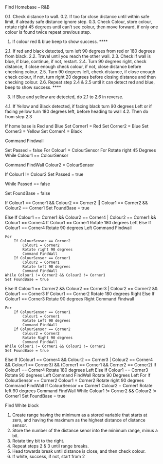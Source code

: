 Find Homebase – R&B

0.1. Check distance to wall. 
0.2. If too far close distance until within safe limit, if already safe distance ignore step.
0.3. Check Colour, store colour, rotate right 45 degrees until can’t see colour, then move forward, if only one colour is found twice repeat previous step.
1. If colour red & blue beep to show success. ****

2.1. If red and black detected, turn left 90 degrees from red or 180 degrees from black.
2.2. Travel until you reach the other wall.
2.3. Check if wall is blue, if blue, continue, if not, restart.
2.4. Turn 90 degrees right, check distance, if close enough check colour, if not, close distance before checking colour.
2.5. Turn 90 degrees left, check distance, if close enough check colour, if not, turn right 20 degrees before closing distance and then checking colour.
2.6. Repeat step 2.4 & 2.5 until it can detect red and blue, beep to show success. ****

3. If Blue and yellow are detected, do 2.1 to 2.6 in reverse.

4.1. If Yellow and Black detected, if facing black turn 90 degrees Left or if facing yellow turn 180 degrees left, before heading to wall
4.2. Then do from step 2.3

If home base is Red and Blue
	Set Corner1 = Red
	Set Corner2 = Blue
	Set Corner3 = Yellow
	Set Corner4 = Black

Command Findwall

Set Passed = false
For
Colour1 = ColourSensor 
For
		Rotate right 45 Degrees
While Colour1 == ColourSensor

Command FindWall
Colour2 = ColourSensor

If Colour1 != Colour2
	Set Passed = true

While Passed == false

Set FoundBase = false

If Colour1 == Corner1 && Colour2 == Corner2 || Colour1 == Corner2 && Colour2 == Corner1
	Set FoundBase = true


Else If Colour1 == Corner1 && Colour2 == Corner4 | Colour2 == Corner1 && Colour1 == Corner4
	If Colour1 == Corner1
		Rotate 180 degrees Left
	Else If Colour1 == Corner4
		Rotate 90 degrees Left
	Command Findwall

	For
		If ColourSensor == Corner2
			Colour1 = Corner2
			Rotate right 90 degrees
			Command FindWall
		If ColourSensor == Corner1
			Colour2 = Corner1
			Rotate left 90 degrees
			Command FindWall
	While Colour1 != Corner2 && Colour2 != Corner1
	Set FoundBase = true

Else If Colour1 == Corner2 && Colour2 == Corner3 | Colour2 == Corner2 && Colour1 == Corner3
	If Colour1 == Corner2
		Rotate 180 degrees Right
	Else If Colour1 == Corner3
		Rotate 90 degrees Right
	Command Findwall

	For
		If ColourSensor == Corner1
			Colour1 = Corner1
			Rotate Left 90 degrees
			Command FindWall
		If ColourSensor == Corner2
			Colour2 = Corner2
			Rotate Right 90 degrees
			Command FindWall
	While Colour1 != Corner1 && Colour2 != Corner2
	Set FoundBase = true
	
Else If (Colour1 == Corner4 && Colour2 == Corner3 | Colour2 == Corner4 && Colour1 == Corner3) && (Corner1 == Corner1 && Corner2 == Corner2)
	If Colour1 == Corner4
		Rotate 180 degrees Left
	Else If Colour1 == Corner3
		Rotate 90 degrees Left
	Command FindWall
	Rotate 90 Degrees Left
	For
		If ColourSensor == Corner2
			Colour1 = Corner2
			Rotate right 90 degrees
			Command FindWall
		If ColourSensor == Corner1
			Colour2 = Corner1
			Rotate left 90 degrees
			Command FindWall
	While Colour1 != Corner2 && Colour2 != Corner1
	Set FoundBase = true
	


Find White block

1. Create range having the minimum as a stored variable that starts at zero, and having the maximum as the highest distance of distance sensor.
2. Store the number of the distance senor into the minimum range, minus a bit.
3. Rotate tiny bit to the right.
4. Repeat steps 2 & 3 until range breaks.
5. Head towards break until distance is close, and then check colour.
6. If white, success, if not, start from 2
